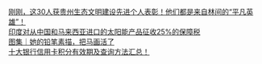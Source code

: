   
[刚刚，这30人获贵州生态文明建设先进个人表彰！他们都是来自林间的“平凡英雄”！](http://www.dianyue.me/archives/390/mr3ocxtxprumpwvw/)  
[印度对从中国和马来西亚进口的太阳能产品征收25%的保障税](http://www.dianyue.me/archives/991/uwsuanzigss7eb91/)  
[图集｜她的铅笔素描，把马画活了](http://www.dianyue.me/archives/977/8cm1igxkx0ozzlg1/)  
[十大银行信用卡积分有效期及查询方法汇总！](http://www.dianyue.me/archives/994/r2bkw1lrzzskjpq4/)